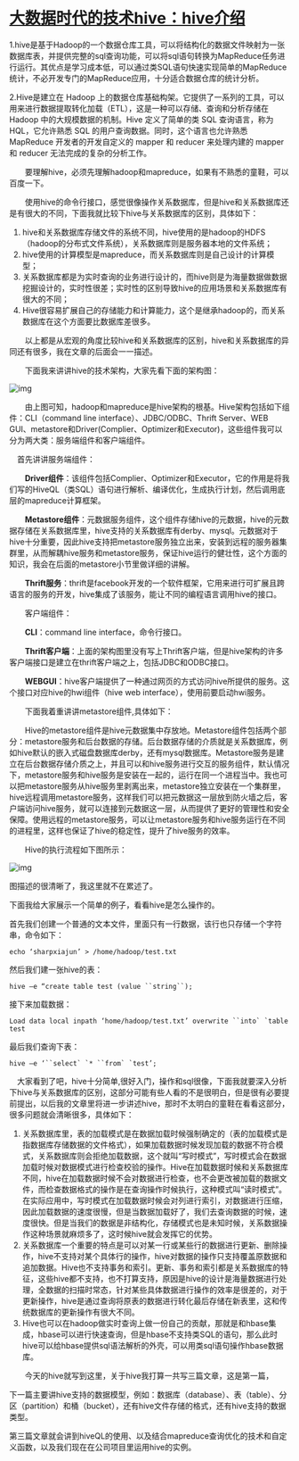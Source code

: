 # [大数据时代的技术hive：hive介绍](https://www.cnblogs.com/sharpxiajun/archive/2013/06/02/3114180.html)

1.hive是基于Hadoop的一个数据仓库工具，可以将结构化的数据文件映射为一张数据库表，并提供完整的sql查询功能，可以将sql语句转换为MapReduce任务进行运行。其优点是学习成本低，可以通过类SQL语句快速实现简单的MapReduce统计，不必开发专门的MapReduce应用，十分适合数据仓库的统计分析。

2.Hive是建立在 Hadoop 上的数据仓库基础构架。它提供了一系列的工具，可以用来进行数据提取转化加载（ETL），这是一种可以存储、查询和分析存储在 Hadoop 中的大规模数据的机制。Hive 定义了简单的类 SQL 查询语言，称为 HQL，它允许熟悉 SQL 的用户查询数据。同时，这个语言也允许熟悉 MapReduce 开发者的开发自定义的 mapper 和 reducer 来处理内建的 mapper 和 reducer 无法完成的复杂的分析工作。



　　要理解hive，必须先理解hadoop和mapreduce，如果有不熟悉的童鞋，可以百度一下。

　　使用hive的命令行接口，感觉很像操作关系数据库，但是hive和关系数据库还是有很大的不同，下面我就比较下hive与关系数据库的区别，具体如下：

1. hive和关系数据库存储文件的系统不同，hive使用的是hadoop的HDFS（hadoop的分布式文件系统），关系数据库则是服务器本地的文件系统；
2. hive使用的计算模型是mapreduce，而关系数据库则是自己设计的计算模型；
3. 关系数据库都是为实时查询的业务进行设计的，而hive则是为海量数据做数据挖掘设计的，实时性很差；实时性的区别导致hive的应用场景和关系数据库有很大的不同；
4. Hive很容易扩展自己的存储能力和计算能力，这个是继承hadoop的，而关系数据库在这个方面要比数据库差很多。

　　以上都是从宏观的角度比较hive和关系数据库的区别，hive和关系数据库的异同还有很多，我在文章的后面会一一描述。

　　下面我来讲讲hive的技术架构，大家先看下面的架构图：

 ![img](https://images0.cnblogs.com/blog/306623/201306/02191203-0ca56f3a577f4a9d872099fa357c9189.png)

　　由上图可知，hadoop和mapreduce是hive架构的根基。Hive架构包括如下组件：CLI（command line interface）、JDBC/ODBC、Thrift Server、WEB GUI、metastore和Driver(Complier、Optimizer和Executor)，这些组件我可以分为两大类：服务端组件和客户端组件。

 　首先讲讲服务端组件：

　　**Driver组件**：该组件包括Complier、Optimizer和Executor，它的作用是将我们写的HiveQL（类SQL）语句进行解析、编译优化，生成执行计划，然后调用底层的mapreduce计算框架。

　　**Metastore组件**：元数据服务组件，这个组件存储hive的元数据，hive的元数据存储在关系数据库里，hive支持的关系数据库有derby、mysql。元数据对于hive十分重要，因此hive支持把metastore服务独立出来，安装到远程的服务器集群里，从而解耦hive服务和metastore服务，保证hive运行的健壮性，这个方面的知识，我会在后面的metastore小节里做详细的讲解。

　　**Thrift服务**：thrift是facebook开发的一个软件框架，它用来进行可扩展且跨语言的服务的开发，hive集成了该服务，能让不同的编程语言调用hive的接口。

　　客户端组件：

　　**CLI**：command line interface，命令行接口。

　　**Thrift客户端**：上面的架构图里没有写上Thrift客户端，但是hive架构的许多客户端接口是建立在thrift客户端之上，包括JDBC和ODBC接口。

　　**WEBGUI**：hive客户端提供了一种通过网页的方式访问hive所提供的服务。这个接口对应hive的hwi组件（hive web interface），使用前要启动hwi服务。

　　下面我着重讲讲metastore组件,具体如下：

　　Hive的metastore组件是hive元数据集中存放地。Metastore组件包括两个部分：metastore服务和后台数据的存储。后台数据存储的介质就是关系数据库，例如hive默认的嵌入式磁盘数据库derby，还有mysql数据库。Metastore服务是建立在后台数据存储介质之上，并且可以和hive服务进行交互的服务组件，默认情况下，metastore服务和hive服务是安装在一起的，运行在同一个进程当中。我也可以把metastore服务从hive服务里剥离出来，metastore独立安装在一个集群里，hive远程调用metastore服务，这样我们可以把元数据这一层放到防火墙之后，客户端访问hive服务，就可以连接到元数据这一层，从而提供了更好的管理性和安全保障。使用远程的metastore服务，可以让metastore服务和hive服务运行在不同的进程里，这样也保证了hive的稳定性，提升了hive服务的效率。

　　Hive的执行流程如下图所示：

![img](https://images0.cnblogs.com/blog/306623/201306/02191643-020a03e8fb3e4223a83e7b4d51ced410.png)

图描述的很清晰了，我这里就不在累述了。

下面我给大家展示一个简单的例子，看看hive是怎么操作的。

首先我们创建一个普通的文本文件，里面只有一行数据，该行也只存储一个字符串，命令如下：

```
echo ‘sharpxiajun’ > /home/hadoop/test.txt
```

 然后我们建一张hive的表：

```
hive –e “create table test (value ``string``);
```

 接下来加载数据：

```
Load data local inpath ‘home/hadoop/test.txt’ overwrite ``into` `table test
```

 最后我们查询下表：

```
hive –e ‘``select` `* ``from` `test’;
```

 　大家看到了吧，hive十分简单,很好入门，操作和sql很像，下面我就要深入分析下hive与关系数据库的区别，这部分可能有些人看的不是很明白，但是很有必要提前提出，以后我的文章里将进一步讲述hive，那时不太明白的童鞋在看看这部分，很多问题就会清晰很多，具体如下：

1. 关系数据库里，表的加载模式是在数据加载时候强制确定的（表的加载模式是指数据库存储数据的文件格式），如果加载数据时候发现加载的数据不符合模式，关系数据库则会拒绝加载数据，这个就叫“写时模式”，写时模式会在数据加载时候对数据模式进行检查校验的操作。Hive在加载数据时候和关系数据库不同，hive在加载数据时候不会对数据进行检查，也不会更改被加载的数据文件，而检查数据格式的操作是在查询操作时候执行，这种模式叫“读时模式”。在实际应用中，写时模式在加载数据时候会对列进行索引，对数据进行压缩，因此加载数据的速度很慢，但是当数据加载好了，我们去查询数据的时候，速度很快。但是当我们的数据是非结构化，存储模式也是未知时候，关系数据操作这种场景就麻烦多了，这时候hive就会发挥它的优势。
2. 关系数据库一个重要的特点是可以对某一行或某些行的数据进行更新、删除操作，hive不支持对某个具体行的操作，hive对数据的操作只支持覆盖原数据和追加数据。Hive也不支持事务和索引。更新、事务和索引都是关系数据库的特征，这些hive都不支持，也不打算支持，原因是hive的设计是海量数据进行处理，全数据的扫描时常态，针对某些具体数据进行操作的效率是很差的，对于更新操作，hive是通过查询将原表的数据进行转化最后存储在新表里，这和传统数据库的更新操作有很大不同。
3. Hive也可以在hadoop做实时查询上做一份自己的贡献，那就是和hbase集成，hbase可以进行快速查询，但是hbase不支持类SQL的语句，那么此时hive可以给hbase提供sql语法解析的外壳，可以用类sql语句操作hbase数据库。

　　今天的hive就写到这里，关于hive我打算一共写三篇文章，这是第一篇，

下一篇主要讲hive支持的数据模型，例如：数据库（database）、表（table）、分区（partition）和桶（bucket），还有hive文件存储的格式，还有hive支持的数据类型。

第三篇文章就会讲到hiveQL的使用、以及结合mapreduce查询优化的技术和自定义函数，以及我们现在在公司项目里运用hive的实例。